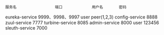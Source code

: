     服务名                 端口             用户名       密码
eureka-service      9999、9998、9997       user        peer(1,2,3)
config-service            8888
zuul-service              7777
turbine-service           8085
admin-service             8000            user         123456
sleuth-service            7000         
